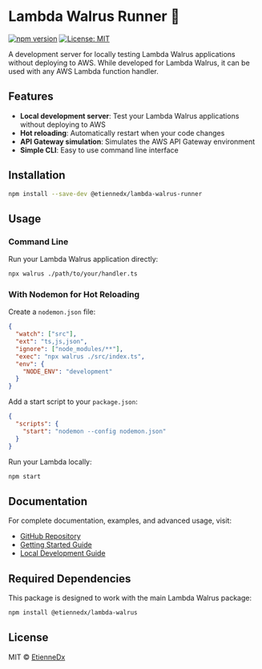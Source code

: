 # Lambda Walrus Runner 🦭

[![npm version](https://badge.fury.io/js/@etiennedx%2Flambda-walrus-runner.svg)](https://www.npmjs.com/package/@etiennedx/lambda-walrus-runner)
[![License: MIT](https://img.shields.io/badge/License-MIT-yellow.svg)](https://opensource.org/licenses/MIT)

A development server for locally testing Lambda Walrus applications without deploying to AWS. While developed for Lambda Walrus, it can be used with any AWS Lambda function handler.

## Features

- **Local development server**: Test your Lambda Walrus applications without deploying to AWS
- **Hot reloading**: Automatically restart when your code changes
- **API Gateway simulation**: Simulates the AWS API Gateway environment
- **Simple CLI**: Easy to use command line interface

## Installation

```bash
npm install --save-dev @etiennedx/lambda-walrus-runner
```

## Usage

### Command Line

Run your Lambda Walrus application directly:

```bash
npx walrus ./path/to/your/handler.ts
```

### With Nodemon for Hot Reloading

Create a `nodemon.json` file:

```json
{
  "watch": ["src"],
  "ext": "ts,js,json",
  "ignore": ["node_modules/**"],
  "exec": "npx walrus ./src/index.ts",
  "env": {
    "NODE_ENV": "development"
  }
}
```

Add a start script to your `package.json`:

```json
{
  "scripts": {
    "start": "nodemon --config nodemon.json"
  }
}
```

Run your Lambda locally:

```bash
npm start
```

## Documentation

For complete documentation, examples, and advanced usage, visit:

- [GitHub Repository](https://github.com/EtienneDx/lambda-walrus)
- [Getting Started Guide](https://github.com/EtienneDx/lambda-walrus/blob/main/docs/getting-started.md)
- [Local Development Guide](https://github.com/EtienneDx/lambda-walrus/blob/main/docs/local-development.md)

## Required Dependencies

This package is designed to work with the main Lambda Walrus package:

```bash
npm install @etiennedx/lambda-walrus
```

## License

MIT © [EtienneDx](https://github.com/EtienneDx)
